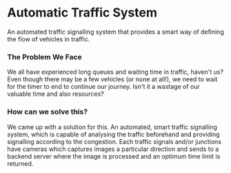 # Automatic Traffic System

An automated traffic signalling system that provides a smart way of defining the flow of vehicles in traffic.

### The Problem We Face

We all have experienced long queues and waiting time in traffic, haven't us? Even though there may be a few vehicles (or none at all!), we need to wait for the timer to end to continue our journey. Isn't it a wastage of our valuable time and also resources?

### How can we solve this?

We came up with a solution for this. An automated, smart traffic signalling system, which is capable of analysing the traffic beforehand and providing signalling according to the congestion. Each traffic signals and/or junctions have cameras which captures images a particular direction and sends to a backend server where the image is processed and an optimum time limit is returned.